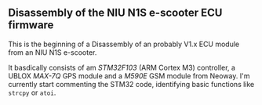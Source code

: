 ## Disassembly of the NIU N1S e-scooter ECU firmware

This is the beginning of a Disassembly of an probably V1.x ECU module from an NIU N1S e-scooter.

It basdically consists of am *STM32F103* (ARM Cortex M3) controller, a UBLOX *MAX-7Q* GPS module and a *M590E* GSM module from Neoway. 
I'm currently start commenting the STM32 code, identifying basic functions like `strcpy` or `atoi`.



